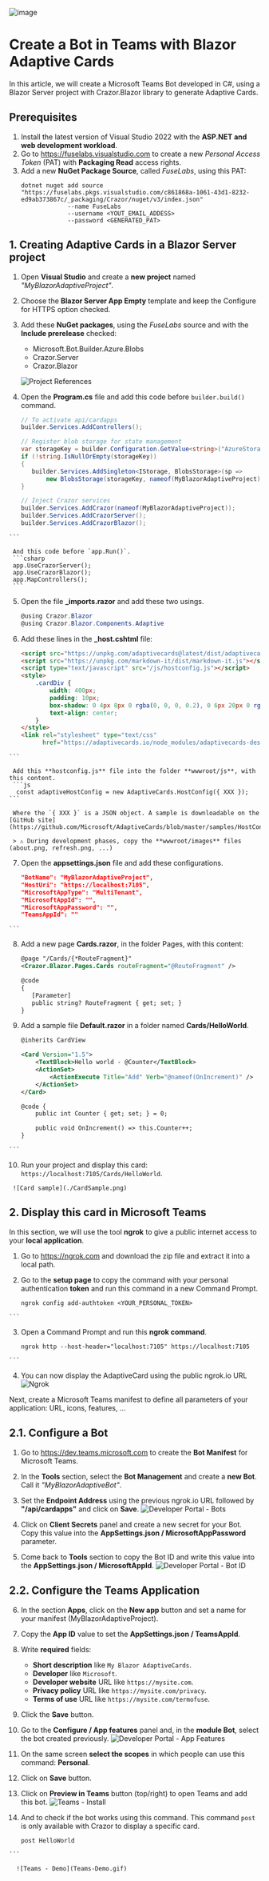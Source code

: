 ﻿![image](https://user-images.githubusercontent.com/17789481/197238565-e3f895d0-6def-4d41-aba2-721d5432b1ef.png)

# Create a Bot in Teams with Blazor Adaptive Cards

In this article, we will create a Microsoft Teams Bot developed in C#,
using a Blazor Server project with Crazor.Blazor library to generate Adaptive Cards.

## Prerequisites

  1. Install the latest version of Visual Studio 2022 with the **ASP.NET and web development workload**.
  2. Go to https://fuselabs.visualstudio.com to create a new *Personal Access Token* (PAT) with **Packaging Read** access rights.
  3. Add a new **NuGet Package Source**, called *FuseLabs*, using this PAT:
     ```
	 dotnet nuget add source "https://fuselabs.pkgs.visualstudio.com/c861868a-1061-43d1-8232-ed9ab373867c/_packaging/Crazor/nuget/v3/index.json" 
                  --name FuseLabs
                  --username <YOUT_EMAIL_ADDESS>
                  --password <GENERATED_PAT>
     ```

## 1. Creating Adaptive Cards in a Blazor Server project

  1. Open **Visual Studio** and create a **new project** named *"MyBlazorAdaptiveProject"*.
  2. Choose the **Blazor Server App Empty** template and keep the Configure for HTTPS option checked.
  3. Add these **NuGet packages**, using the *FuseLabs* source and with the **Include prerelease** checked:
     - Microsoft.Bot.Builder.Azure.Blobs
     - Crazor.Server
     - Crazor.Blazor

     ![Project References](./Projects-References.png)

  4. Open the **Program.cs** file and add this code before `builder.build()` command.
     ```csharp
	 // To activate api/cardapps
	 builder.Services.AddControllers();
	 
	 // Register blob storage for state management
	 var storageKey = builder.Configuration.GetValue<string>("AzureStorage");
	 if (!string.IsNullOrEmpty(storageKey))
	 {
	 	builder.Services.AddSingleton<IStorage, BlobsStorage>(sp => 
	 		new BlobsStorage(storageKey, nameof(MyBlazorAdaptiveProject).ToLower()));
	 }
	 
	 // Inject Crazor services
	 builder.Services.AddCrazor(nameof(MyBlazorAdaptiveProject));
	 builder.Services.AddCrazorServer();
	 builder.Services.AddCrazorBlazor();
	```

	 And this code before `app.Run()`.
     ```csharp
     app.UseCrazorServer();
     app.UseCrazorBlazor();
     app.MapControllers();
     ```
     
  5. Open the file **_imports.razor** and add these two usings.
     ```csharp
     @using Crazor.Blazor
     @using Crazor.Blazor.Components.Adaptive
     ```

  6. Add these lines in the **_host.cshtml** file:
     ```html
     <script src="https://unpkg.com/adaptivecards@latest/dist/adaptivecards.min.js"></script>
     <script src="https://unpkg.com/markdown-it/dist/markdown-it.js"></script>
     <script type="text/javascript" src="/js/hostconfig.js"></script>
     <style>
         .cardDiv {
             width: 400px;
             padding: 10px;
             box-shadow: 0 4px 8px 0 rgba(0, 0, 0, 0.2), 0 6px 20px 0 rgba(0, 0, 0, 0.19);
             text-align: center;
         }
     </style>
     <link rel="stylesheet" type="text/css" 
           href="https://adaptivecards.io/node_modules/adaptivecards-designer/dist/containers/teams-container-light.css">
	```

     Add this **hostconfig.js** file into the folder **wwwroot/js**, with this content.
     ```js
	  const adaptiveHostConfig = new AdaptiveCards.HostConfig({ XXX });
	```
	
	 Where the `{ XXX }` is a JSON object. A sample is downloadable on the [GitHub site](https://github.com/Microsoft/AdaptiveCards/blob/master/samples/HostConfig/sample.json).

	 > ⚠️ During development phases, copy the **wwwroot/images** files (about.png, refresh.png, ...)
	
  7. Open the **appsettings.json** file and add these configurations.
     ```json
     "BotName": "MyBlazorAdaptiveProject",
     "HostUri": "https://localhost:7105",
     "MicrosoftAppType": "MultiTenant",
     "MicrosoftAppId": "",
     "MicrosoftAppPassword": "",
     "TeamsAppId": ""
	```

  8. Add a new page **Cards.razor**, in the folder Pages, with this content:

     ```xml
     @page "/Cards/{*RouteFragment}"
     <Crazor.Blazor.Pages.Cards routeFragment="@RouteFragment" />

     @code
     {
        [Parameter]
        public string? RouteFragment { get; set; }
     }
     ```

  9. Add a sample file **Default.razor** in a folder named **Cards/HelloWorld**.

     ```xml
     @inherits CardView
     
     <Card Version="1.5">
         <TextBlock>Hello world - @Counter</TextBlock>
         <ActionSet>
             <ActionExecute Title="Add" Verb="@nameof(OnIncrement)" />
         </ActionSet>
     </Card>
     
     @code {
         public int Counter { get; set; } = 0;
     
         public void OnIncrement() => this.Counter++;
     }
	```

  10. Run your project and display this card: `https://localhost:7105/Cards/HelloWorld`.

     ![Card sample](./CardSample.png)


## 2. Display this card in Microsoft Teams

In this section, we will use the tool **ngrok** to give a public internet access to your **local application**.

  1. Go to https://ngrok.com and download the zip file and extract it into a local path.
  
  2. Go to the **setup page** to copy the command with your personal authentication **token** and run this command in a new Command Prompt.
     ```
     ngrok config add-authtoken <YOUR_PERSONAL_TOKEN>
	```

  3. Open a Command Prompt and run this **ngrok command**.
     ```
	 ngrok http --host-header="localhost:7105" https://localhost:7105
	```

  4. You can now display the AdaptiveCard using the public ngrok.io URL 
     ![Ngrok](Ngrok.png)

Next, create a Microsoft Teams manifest to define all parameters of your application: URL, icons, features, ...

## 2.1. Configure a Bot

  1. Go to https://dev.teams.microsoft.com to create the **Bot Manifest** for Microsoft Teams.
  
  2. In the **Tools** section, select the **Bot Management** and create a **new Bot**. Call it *"MyBlazorAdaptiveBot"*.
  
  3. Set the **Endpoint Address** using the previous ngrok.io URL followed by **"/api/cardapps"** and click on **Save**.
     ![Developer Portal - Bots](DevPortal-Bot.png)

  4. Click on **Client Secrets** panel and create a new secret for your Bot. 
     Copy this value into the **AppSettings.json / MicrosoftAppPassword** parameter.

  5. Come back to **Tools** section to copy the Bot ID and write this value into 
     the **AppSettings.json / MicrosoftAppId**.
     ![Developer Portal - Bot ID](DevPortal-BotId.png)

## 2.2. Configure the Teams Application

  6. In the section **Apps**, click on the **New app** button and set a name for your manifest (MyBlazorAdaptiveProject).
  
  7. Copy the **App ID** value to set the **AppSettings.json / TeamsAppId**.
  
  8. Write **required** fields:
	   - **Short description** like `My Blazor AdaptiveCards`.
	   - **Developer** like `Microsoft`.
	   - **Developer website** URL like `https://mysite.com`.
	   - **Privacy policy** URL like `https://mysite.com/privacy`.
	   - **Terms of use** URL like `https://mysite.com/termofuse`.
	
  9. Click the **Save** button.
  
  10. Go to the **Configure / App features** panel and, in the **module Bot**, select the bot created previously.
      ![Developer Portal - App Features](DevPortal-Apps.png)
  
  11. On the same screen **select the scopes** in which people can use this command: **Personal**.

  12. Click on **Save** button. 

  13. Click on **Preview in Teams** button (top/right) to open Teams and add this bot.
      ![Teams - Install](Teams-Install.png)

  14. And to check if the bot works using this command. 
      This command `post` is only available with Crazor to display a specific card.
      ```
	  post HelloWorld
	```

      ![Teams - Demo](Teams-Demo.gif)